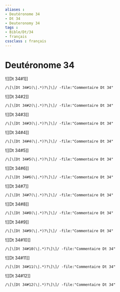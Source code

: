 ```yaml
---
aliases : 
- Deutéronome 34
- Dt 34
- Deuteronomy 34
tags : 
- Bible/Dt/34
- français
cssclass : français
---
```


# Deutéronome 34

![[Dt 34#1]]

```query
/\[\[Dt 34#1(\|.*)?\]\]/ -file:"Commentaire Dt 34"
```

![[Dt 34#2]]

```query
/\[\[Dt 34#2(\|.*)?\]\]/ -file:"Commentaire Dt 34"
```

![[Dt 34#3]]

```query
/\[\[Dt 34#3(\|.*)?\]\]/ -file:"Commentaire Dt 34"
```

![[Dt 34#4]]

```query
/\[\[Dt 34#4(\|.*)?\]\]/ -file:"Commentaire Dt 34"
```

![[Dt 34#5]]

```query
/\[\[Dt 34#5(\|.*)?\]\]/ -file:"Commentaire Dt 34"
```

![[Dt 34#6]]

```query
/\[\[Dt 34#6(\|.*)?\]\]/ -file:"Commentaire Dt 34"
```

![[Dt 34#7]]

```query
/\[\[Dt 34#7(\|.*)?\]\]/ -file:"Commentaire Dt 34"
```

![[Dt 34#8]]

```query
/\[\[Dt 34#8(\|.*)?\]\]/ -file:"Commentaire Dt 34"
```

![[Dt 34#9]]

```query
/\[\[Dt 34#9(\|.*)?\]\]/ -file:"Commentaire Dt 34"
```

![[Dt 34#10]]

```query
/\[\[Dt 34#10(\|.*)?\]\]/ -file:"Commentaire Dt 34"
```

![[Dt 34#11]]

```query
/\[\[Dt 34#11(\|.*)?\]\]/ -file:"Commentaire Dt 34"
```

![[Dt 34#12]]

```query
/\[\[Dt 34#12(\|.*)?\]\]/ -file:"Commentaire Dt 34"
```

